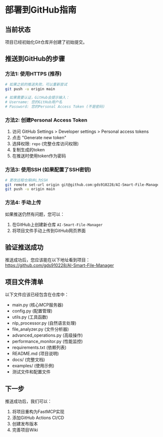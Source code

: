 # 部署到GitHub指南

## 当前状态
项目已经初始化Git仓库并创建了初始提交。

## 推送到GitHub的步骤

### 方法1: 使用HTTPS (推荐)
```bash
# 如果之前的推送失败，可以重新尝试
git push -u origin main

# 如果需要认证，GitHub会提示输入：
# Username: 您的GitHub用户名
# Password: 您的Personal Access Token (不是密码)
```

### 方法2: 创建Personal Access Token
1. 访问 GitHub Settings > Developer settings > Personal access tokens
2. 点击 "Generate new token"
3. 选择权限: `repo` (完整仓库访问权限)
4. 复制生成的token
5. 在推送时使用token作为密码

### 方法3: 使用SSH (如果配置了SSH密钥)
```bash
# 更改远程仓库URL为SSH
git remote set-url origin git@github.com:gds910228/AI-Smart-File-Manager.git
git push -u origin main
```

### 方法4: 手动上传
如果推送仍然有问题，您可以：
1. 在GitHub上创建新仓库 `AI-Smart-File-Manager`
2. 将项目文件手动上传到GitHub网页界面

## 验证推送成功
推送成功后，您应该能在以下地址看到项目：
https://github.com/gds910228/AI-Smart-File-Manager

## 项目文件清单
以下文件应该已经包含在仓库中：
- main.py (核心MCP服务器)
- config.py (配置管理)
- utils.py (工具函数)
- nlp_processor.py (自然语言处理)
- file_analyzer.py (文件分析器)
- advanced_operations.py (高级操作)
- performance_monitor.py (性能监控)
- requirements.txt (依赖列表)
- README.md (项目说明)
- docs/ (完整文档)
- examples/ (使用示例)
- 测试文件和配置文件

## 下一步
推送成功后，我们可以：
1. 将项目重构为FastMCP实现
2. 添加GitHub Actions CI/CD
3. 创建发布版本
4. 完善项目Wiki